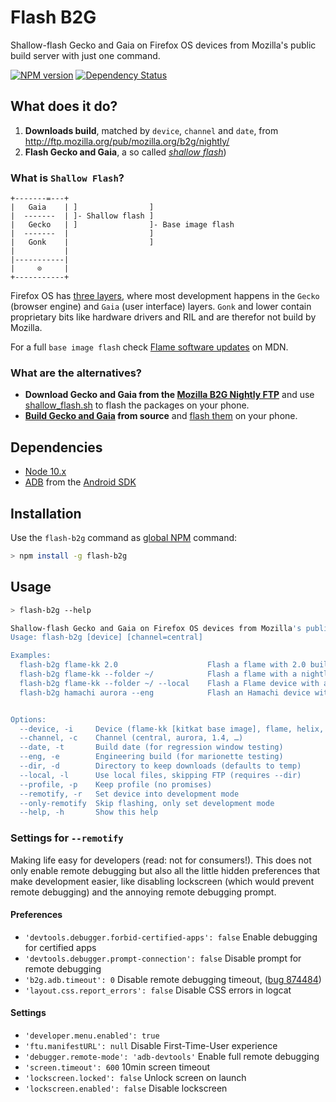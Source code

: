 # Flash B2G

Shallow-flash Gecko and Gaia on Firefox OS devices from Mozilla's public build server with just one command.

[![NPM version](http://img.shields.io/npm/v/flash-b2g.svg?style=flat)](https://www.npmjs.org/package/flash-b2g)
[![Dependency Status](http://img.shields.io/gemnasium/digitarald/flash-b2g.svg?style=flat)](https://gemnasium.com/digitarald/flash-b2g)

## What does it do?

1. **Downloads build**, matched by `device`, `channel` and `date`, from http://ftp.mozilla.org/pub/mozilla.org/b2g/nightly/
2. **Flash Gecko and Gaia**, a so called *[shallow flash](https://github.com/Mozilla-TWQA/B2G-flash-tool/blob/master/shallow_flash.sh)*)

### What is `Shallow Flash`?

```
+-------=---+
|   Gaia    | ]                ]
|  -------  | ]- Shallow flash ]
|   Gecko   | ]                ]- Base image flash
|  -------  |                  ]
|   Gonk    |                  ]
|           |
|-----------|
|     ⊙     |
+-----------+
```

Firefox OS has [three layers](http://en.wikipedia.org/wiki/Firefox_OS#Core_technologies), where most development happens in the `Gecko` (browser engine) and `Gaia` (user interface) layers. `Gonk` and lower contain proprietary bits like hardware drivers and RIL and are therefor not build by Mozilla.

For a full `base image flash` check [Flame software updates](https://developer.mozilla.org/en-US/Firefox_OS/Developer_phone_guide/Flame/Updating_your_Flame) on MDN.

### What are the alternatives?

* **Download Gecko and Gaia from the [Mozilla B2G Nightly FTP](http://ftp.mozilla.org/pub/mozilla.org/b2g/nightly/)** and use [shallow_flash.sh](https://github.com/Mozilla-TWQA/B2G-flash-tool/blob/master/shallow_flash.sh) to flash the packages on your phone.
* **[Build Gecko and Gaia](https://developer.mozilla.org/en-US/Firefox_OS/Building) from source** and [flash them](https://developer.mozilla.org/en-US/Firefox_OS/Installing_on_a_mobile_device) on your phone.

## Dependencies

* [Node 10.x](http://nodejs.org/download/)
* [ADB](http://developer.android.com/tools/help/adb.html) from the [Android SDK](http://developer.android.com/sdk/index.html)

## Installation

Use the `flash-b2g` command as [global NPM](http://blog.nodejs.org/2011/03/23/npm-1-0-global-vs-local-installation) command:

```bash
> npm install -g flash-b2g
```

## Usage

```bash
> flash-b2g --help

Shallow-flash Gecko and Gaia on Firefox OS devices from Mozilla's public build server (http://ftp.mozilla.org/pub/mozilla.org/b2g/nightly/).
Usage: flash-b2g [device] [channel=central]

Examples:
  flash-b2g flame-kk 2.0                    Flash a flame with 2.0 build.
  flash-b2g flame-kk --folder ~/            Flash a flame with a nightly build (downloaded to ~/)
  flash-b2g flame-kk --folder ~/ --local    Flash a Flame device with a previously downloaded build in ~/.
  flash-b2g hamachi aurora --eng            Flash an Hamachi device with an aurora engineering build.


Options:
  --device, -i     Device (flame-kk [kitkat base image], flame, helix, hamachi, …)
  --channel, -c    Channel (central, aurora, 1.4, …)                                [default: "central"]
  --date, -t       Build date (for regression window testing)                       [default: "latest"]
  --eng, -e        Engineering build (for marionette testing)
  --dir, -d        Directory to keep downloads (defaults to temp)
  --local, -l      Use local files, skipping FTP (requires --dir)
  --profile, -p    Keep profile (no promises)
  --remotify, -r   Set device into development mode
  --only-remotify  Skip flashing, only set development mode
  --help, -h       Show this help
```

### Settings for `--remotify`

Making life easy for developers (read: not for consumers!). This does not only enable remote debugging but also all the little hidden preferences that make development easier, like disabling lockscreen (which would prevent remote debugging) and the annoying remote debugging prompt.

#### Preferences

* `'devtools.debugger.forbid-certified-apps': false` Enable debugging for certified apps
* `'devtools.debugger.prompt-connection': false` Disable prompt for remote debugging
* `'b2g.adb.timeout': 0` Disable remote debugging timeout, ([bug 874484](https://bugzilla.mozilla.org/show_bug.cgi?id=874484))
* `'layout.css.report_errors': false` Disable CSS errors in logcat

#### Settings

* `'developer.menu.enabled': true`
* `'ftu.manifestURL': null` Disable First-Time-User experience
* `'debugger.remote-mode': 'adb-devtools'` Enable full remote debugging
* `'screen.timeout': 600` 10min screen timeout
* `'lockscreen.locked': false` Unlock screen on launch
* `'lockscreen.enabled': false` Disable lockscreen
